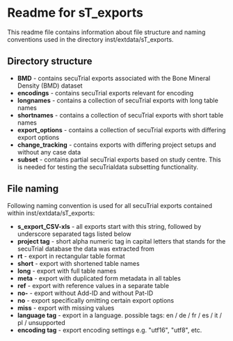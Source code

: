 # Readme for sT_exports
This readme file contains information about file structure and naming conventions used in the directory inst/extdata/sT_exports.

## Directory structure

- **BMD** - contains secuTrial exports associated with the Bone Mineral Density (BMD) dataset
- **encodings** - contains secuTrial exports relevant for encoding
- **longnames** - contains a collection of secuTrial exports with long table names
- **shortnames** - contains a collection of secuTrial exports with short table names
- **export_options** - contains a collection of secuTrial exports with differing export options
- **change_tracking** - contains exports with differing project setups and without any case data
- **subset** - contains partial secuTrial exports based on study centre. This is needed for testing the secuTrialdata subsetting functionality.

## File naming

Following naming convention is used for all secuTrial exports contained within inst/extdata/sT_exports:

- **s_export_CSV-xls** - all exports start with this string, followed by underscore separated tags listed below
- **project tag** - short alpha numeric tag in capital letters that stands for the secuTrial database the data was extracted from
- **rt** - export in rectangular table format
- **short** - export with shortened table names
- **long** - export with full table names
- **meta** - export with duplicated form metadata in all tables
- **ref** - export with reference values in a separate table
- **no-** - export without Add-ID and without Pat-ID
- **no** - export specifically omitting certain export options
- **miss** - export with missing values
- **language tag** - export in a language. possible tags: en / de / fr / es / it / pl / unsupported
- **encoding tag** - export encoding settings e.g. "utf16", "utf8", etc.
